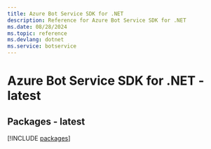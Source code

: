 ```yaml
---
title: Azure Bot Service SDK for .NET
description: Reference for Azure Bot Service SDK for .NET
ms.date: 08/28/2024
ms.topic: reference
ms.devlang: dotnet
ms.service: botservice
---
```

# Azure Bot Service SDK for .NET - latest
## Packages - latest
[!INCLUDE [packages](bot-service-index.md)]